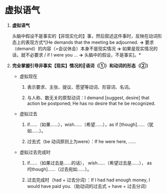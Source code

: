 # 虚拟语气

1. **虚拟语气**

    头脑中假设不是事实的【非现实化的】事，然后叙述这件事时，反映在动词形态上的表现方式*[He demands that the meeting be adjourned. **->** 要求（demand）的内容（=会议休会）本身不是现实情况 **->** 如果是现实情况的话，就不必要求 / if I were you ... **->** 头脑中的假设，不是事实]。*

1. **完全掌握引导非事实【现实】情况的语词（①）和动词的形态（②）**

    * 虚拟现在

        1. 表示要求、主张、提议、愿望等动词、形容词、名词。

        1. 与人称、数无关的原型动词：I demand [suggest, desire] that action be postponed; He has no desire that he be recognized.

    * 虚拟过去

        1. if……（如果……），wish……（希望……），as if [though]……（犹如……）。

        1. 过去式（be 动词原则上为were）：If he were here, ……

    * 虚拟过去完成时

        1. if……（如果过去是……的话）， wish……（希望过去是……）， as if[though]……（过去宛如……）。

        1. 过去完成时（had + 过去分词）：If I had had enough money, I would have paid you.（助动词的过去式 + have + 过去分词）